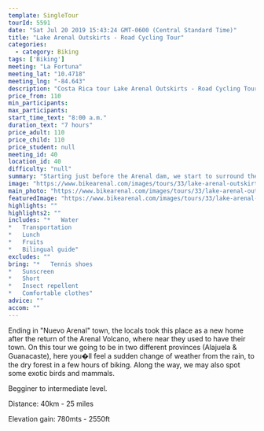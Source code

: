```yaml
---
template: SingleTour
tourId: 5591
date: "Sat Jul 20 2019 15:43:24 GMT-0600 (Central Standard Time)"
title: "Lake Arenal Outskirts - Road Cycling Tour"
categories: 
  - category: Biking
tags: ['Biking']
meeting: "La Fortuna"
meeting_lat: "10.4718"
meeting_lng: "-84.643"
description: "Costa Rica tour Lake Arenal Outskirts - Road Cycling Tour, id 5591"
price_from: 110
min_participants: 
max_participants: 
start_time_text: "8:00 a.m."
duration_text: "7 hours"
price_adult: 110
price_child: 110
price_student: null
meeting_id: 40
location_id: 40
difficulty: "null"
summary: "Starting just before the Arenal dam, we start to surround the lake by bike, going over short hills, with amazing views of the rainforest and tropical gardens that are situated along the lake."
image: "https://www.bikearenal.com/images/tours/33/lake-arenal-outskirts-road-cycling.jpg"
main_photo: "https://www.bikearenal.com/images/tours/33/lake-arenal-outskirts-road-cycling.jpg"
featuredImage: "https://www.bikearenal.com/images/tours/33/lake-arenal-outskirts-road-cycling.jpg"
highlights: ""
highlights2: ""
includes: "*   Water
*   Transportation
*   Lunch
*   Fruits
*   Bilingual guide"
excludes: ""
bring: "*   Tennis shoes
*   Sunscreen
*   Short
*   Insect repellent
*   Comfortable clothes"
advice: ""
accom: ""
---
```

Ending in "Nuevo Arenal" town, the locals took this place as a new home after the return of the Arenal Volcano, where near they used to have their town. On this tour we going to be in two different provinces (Alajuela & Guanacaste), here you�ll feel a sudden change of weather from the rain, to the dry forest in a few hours of biking. Along the way, we may also spot some exotic birds and mammals.

Begginer to intermediate level.

Distance: 40km - 25 miles

Elevation gain: 780mts - 2550ft